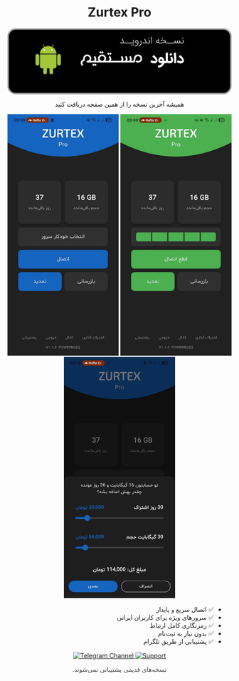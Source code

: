 <h1 align="center">Zurtex Pro</h1>

<div align="center">

<a href="https://github.com/AH96HSQ/Zurtex-Releases/releases/download/v1.1.3%2B4/ZurtexPro.1.1.3+4.apk">
  <img src="docs/Download.png" alt="Download Zurtex Pro (APK)" width="720">
</a>

<p dir="rtl" style="margin-top:10px;">
  همیشه آخرین نسخه را از همین صفحه دریافت کنید
</p>

<p>
  <img src="docs/ScreenShots/ScreenShot (1).jpg" width="250" />
  <img src="docs/ScreenShots/ScreenShot (2).jpg" width="250" />
  <img src="docs/ScreenShots/ScreenShot (3).jpg" width="250" />
</p>

<div dir="rtl" style="max-width:740px;text-align:right;margin:auto;">
  <ul>
    <li>✅ اتصال سریع و پایدار</li>
    <li>✅ سرورهای ویژه برای کاربران ایرانی</li>
    <li>✅ رمزنگاری کامل ارتباط</li>
    <li>✅ بدون نیاز به ثبت‌نام</li>
    <li>✅ پشتیبانی از طریق تلگرام</li>
  </ul>
</div>

<p>
  <a href="https://t.me/ZurtexV2rayApp">
    <img src="https://img.shields.io/badge/Telegram%20Channel-1565C0?style=for-the-badge&logo=telegram&logoColor=white" alt="Telegram Channel">
  </a>
  <a href="https://t.me/Zurtexapp">
    <img src="https://img.shields.io/badge/Support-1565C0?style=for-the-badge&logo=telegram&logoColor=white" alt="Support">
  </a>
</p>

<p dir="rtl" style="opacity:.8;">
  نسخه‌های قدیمی پشتیبانی نمی‌شوند.
</p>

</div>
